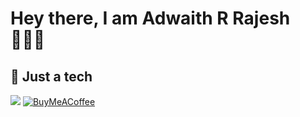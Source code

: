 # Hey there, I am Adwaith R Rajesh 🧑🏻‍💻
🔭 Just a tech <br>
---
[![](https://visitcount.itsvg.in/api?id=adwaithrrajesh&icon=0&color=0)](https://visitcount.itsvg.in)
[![BuyMeACoffee](https://img.shields.io/badge/Buy%20Me%20a%20Coffee-ffdd00?style=for-the-badge&logo=buy-me-a-coffee&logoColor=black)](https://buymeacoffee.com/adwaithrrajesh) 
